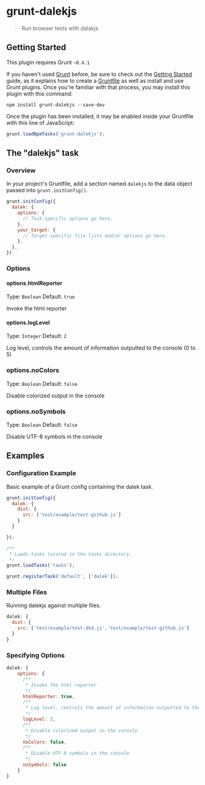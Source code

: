 # grunt-dalekjs

> Run browser tests with dalakjs

## Getting Started
This plugin requires Grunt `~0.4.1`

If you haven't used [Grunt](http://gruntjs.com/) before, be sure to check out the [Getting Started](http://gruntjs.com/getting-started) guide, as it explains how to create a [Gruntfile](http://gruntjs.com/sample-gruntfile) as well as install and use Grunt plugins. Once you're familiar with that process, you may install this plugin with this command:

```shell
npm install grunt-dalekjs --save-dev
```

Once the plugin has been installed, it may be enabled inside your Gruntfile with this line of JavaScript:

```js
grunt.loadNpmTasks('grunt-dalekjs');
```

## The "dalekjs" task

### Overview
In your project's Gruntfile, add a section named `dalekjs` to the data object passed into `grunt.initConfig()`.

```js
grunt.initConfig({
  dalek: {
    options: {
      // Task-specific options go here.
    },
    your_target: {
      // Target-specific file lists and/or options go here.
    },
  },
})
```

### Options

#### options.htmlReporter
Type: `Boolean`
Default: `true`

Invoke the html reporter

#### options.logLevel
Type: `Integer`
Default: `2`

Log level, controls the amount of information outputted to the console (0 to 5)

### options.noColors
Type: `Boolean`
Default: `false`

Disable colorized output in the console

### options.noSymbols
Type: `Boolean`
Default: `false`

Disable UTF-8 symbols in the console



## Examples

### Configuration Example

Basic example of a Grunt config containing the dalek task.
```js
grunt.initConfig({
  dalek: {
    dist: {
      src: ['test/example/test-github.js']
    }
  }

});

/**
 * Loads tasks located in the tasks directory.
 */
grunt.loadTasks('tasks');

grunt.registerTask('default', ['dalek']);
```

### Multiple Files

Running dalekjs against multiple files.
```js
dalek: {
  dist: {
    src: ['test/example/test-dkd.js','test/example/test-github.js']
  }
}
```

### Specifying Options

```js
dalek: {
    options: {
      /**
       * Invoke the html reporter
       */
      htmlReporter: true,
      /**
       * Log level, controls the amount of information outputted to the console (0 to 5)
       */
      logLevel: 2,
      /**
       * Disable colorized output in the console
       */
      noColors: false,
      /**
       * Disable UTF-8 symbols in the console
       */
      noSymbols: false
    }
}
```
